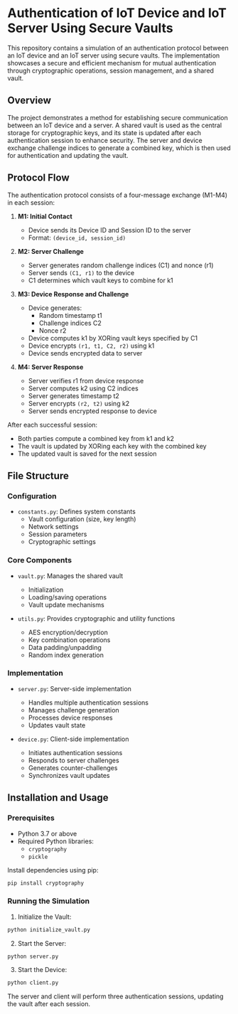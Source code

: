 # Authentication of IoT Device and IoT Server Using Secure Vaults

This repository contains a simulation of an authentication protocol between an IoT device and an IoT server using secure vaults. The implementation showcases a secure and efficient mechanism for mutual authentication through cryptographic operations, session management, and a shared vault.

## Overview

The project demonstrates a method for establishing secure communication between an IoT device and a server. A shared vault is used as the central storage for cryptographic keys, and its state is updated after each authentication session to enhance security. The server and device exchange challenge indices to generate a combined key, which is then used for authentication and updating the vault.

## Protocol Flow

The authentication protocol consists of a four-message exchange (M1-M4) in each session:

1. **M1: Initial Contact**
   * Device sends its Device ID and Session ID to the server
   * Format: `(device_id, session_id)`

2. **M2: Server Challenge**
   * Server generates random challenge indices (C1) and nonce (r1)
   * Server sends `(C1, r1)` to the device
   * C1 determines which vault keys to combine for k1

3. **M3: Device Response and Challenge**
   * Device generates:
     - Random timestamp t1
     - Challenge indices C2
     - Nonce r2
   * Device computes k1 by XORing vault keys specified by C1
   * Device encrypts `(r1, t1, C2, r2)` using k1
   * Device sends encrypted data to server

4. **M4: Server Response**
   * Server verifies r1 from device response
   * Server computes k2 using C2 indices
   * Server generates timestamp t2
   * Server encrypts `(r2, t2)` using k2
   * Server sends encrypted response to device

After each successful session:
* Both parties compute a combined key from k1 and k2
* The vault is updated by XORing each key with the combined key
* The updated vault is saved for the next session

## File Structure

### Configuration
* `constants.py`: Defines system constants
  - Vault configuration (size, key length)
  - Network settings
  - Session parameters
  - Cryptographic settings

### Core Components
* `vault.py`: Manages the shared vault
  - Initialization
  - Loading/saving operations
  - Vault update mechanisms

* `utils.py`: Provides cryptographic and utility functions
  - AES encryption/decryption
  - Key combination operations
  - Data padding/unpadding
  - Random index generation

### Implementation
* `server.py`: Server-side implementation
  - Handles multiple authentication sessions
  - Manages challenge generation
  - Processes device responses
  - Updates vault state

* `device.py`: Client-side implementation
  - Initiates authentication sessions
  - Responds to server challenges
  - Generates counter-challenges
  - Synchronizes vault updates

## Installation and Usage

### Prerequisites

* Python 3.7 or above
* Required Python libraries:
  * `cryptography`
  * `pickle`

Install dependencies using pip:
```bash
pip install cryptography
```

### Running the Simulation

1. Initialize the Vault:
```bash
python initialize_vault.py
```

2. Start the Server:
```bash
python server.py
```

3. Start the Device:
```bash
python client.py
```

The server and client will perform three authentication sessions, updating the vault after each session.
